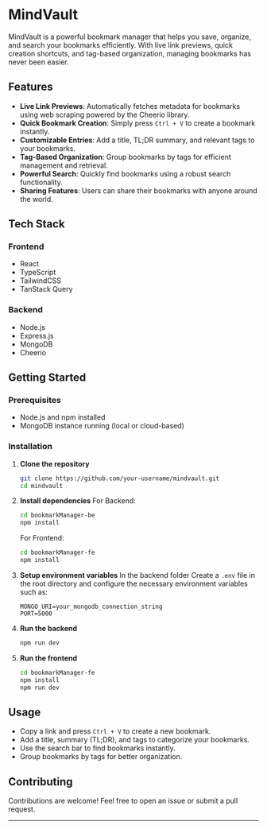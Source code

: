 # MindVault

MindVault is a powerful bookmark manager that helps you save, organize, and search your bookmarks efficiently. With live link previews, quick creation shortcuts, and tag-based organization, managing bookmarks has never been easier.

## Features

- **Live Link Previews**: Automatically fetches metadata for bookmarks using web scraping powered by the Cheerio library.
- **Quick Bookmark Creation**: Simply press `Ctrl + V` to create a bookmark instantly.
- **Customizable Entries**: Add a title, TL;DR summary, and relevant tags to your bookmarks.
- **Tag-Based Organization**: Group bookmarks by tags for efficient management and retrieval.
- **Powerful Search**: Quickly find bookmarks using a robust search functionality.
- **Sharing Features**: Users can share their bookmarks with anyone around the world.

## Tech Stack

### Frontend
- React
- TypeScript
- TailwindCSS
- TanStack Query

### Backend
- Node.js
- Express.js
- MongoDB
- Cheerio

## Getting Started

### Prerequisites
- Node.js and npm installed
- MongoDB instance running (local or cloud-based)

### Installation

1. **Clone the repository**
   ```sh
   git clone https://github.com/your-username/mindvault.git
   cd mindvault
   ```

2. **Install dependencies**
   For Backend:
   ```sh
   cd bookmarkManager-be
   npm install
   ```
   For Frontend:
   ```sh
   cd bookmarkManager-fe
   npm install
   ```

4. **Setup environment variables**
   In the backend folder
   Create a `.env` file in the root directory and configure the necessary environment variables such as:
   ```env
   MONGO_URI=your_mongodb_connection_string
   PORT=5000
   ```

6. **Run the backend**
   ```sh
   npm run dev
   ```

7. **Run the frontend**
   ```sh
   cd bookmarkManager-fe
   npm install
   npm run dev
   ```

## Usage
- Copy a link and press `Ctrl + V` to create a new bookmark.
- Add a title, summary (TL;DR), and tags to categorize your bookmarks.
- Use the search bar to find bookmarks instantly.
- Group bookmarks by tags for better organization.

## Contributing
Contributions are welcome! Feel free to open an issue or submit a pull request.

---
